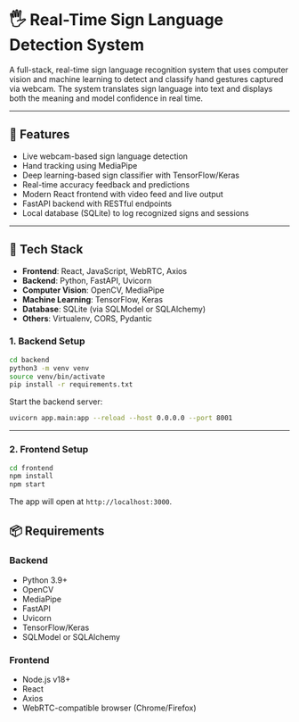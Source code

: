# 🖐️ Real-Time Sign Language Detection System

A full-stack, real-time sign language recognition system that uses computer vision and machine learning to detect and classify hand gestures captured via webcam. The system translates sign language into text and displays both the meaning and model confidence in real time.

---

## 🚀 Features

- Live webcam-based sign language detection
- Hand tracking using MediaPipe
- Deep learning-based sign classifier with TensorFlow/Keras
- Real-time accuracy feedback and predictions
- Modern React frontend with video feed and live output
- FastAPI backend with RESTful endpoints
- Local database (SQLite) to log recognized signs and sessions

---

## 🧰 Tech Stack

- **Frontend**: React, JavaScript, WebRTC, Axios
- **Backend**: Python, FastAPI, Uvicorn
- **Computer Vision**: OpenCV, MediaPipe
- **Machine Learning**: TensorFlow, Keras
- **Database**: SQLite (via SQLModel or SQLAlchemy)
- **Others**: Virtualenv, CORS, Pydantic


### 1. Backend Setup

```bash
cd backend
python3 -m venv venv
source venv/bin/activate
pip install -r requirements.txt
```

Start the backend server:
```bash
uvicorn app.main:app --reload --host 0.0.0.0 --port 8001
```

---

### 2. Frontend Setup

```bash
cd frontend
npm install
npm start
```

The app will open at `http://localhost:3000`.

## 📦 Requirements

### Backend

- Python 3.9+
- OpenCV
- MediaPipe
- FastAPI
- Uvicorn
- TensorFlow/Keras
- SQLModel or SQLAlchemy

### Frontend

- Node.js v18+
- React
- Axios
- WebRTC-compatible browser (Chrome/Firefox)

